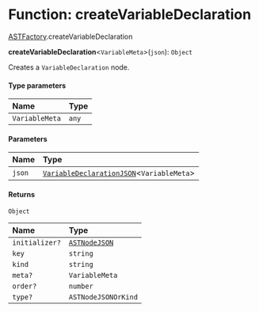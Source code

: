 # Function: createVariableDeclaration

[ASTFactory](/en/auto-docs/variable-plugin/modules/ASTFactory.md).createVariableDeclaration

**createVariableDeclaration**<`VariableMeta`>(`json`): `Object`

Creates a `VariableDeclaration` node.

#### Type parameters

| Name | Type |
| :------ | :------ |
| `VariableMeta` | `any` |

#### Parameters

| Name | Type |
| :------ | :------ |
| `json` | [`VariableDeclarationJSON`](/en/auto-docs/variable-plugin/types/VariableDeclarationJSON.md)<`VariableMeta`> |

#### Returns

`Object`

| Name | Type |
| :------ | :------ |
| `initializer?` | [`ASTNodeJSON`](/en/auto-docs/variable-plugin/interfaces/ASTNodeJSON.md) |
| `key` | `string` |
| `kind` | `string` |
| `meta?` | `VariableMeta` |
| `order?` | `number` |
| `type?` | `ASTNodeJSONOrKind` |
